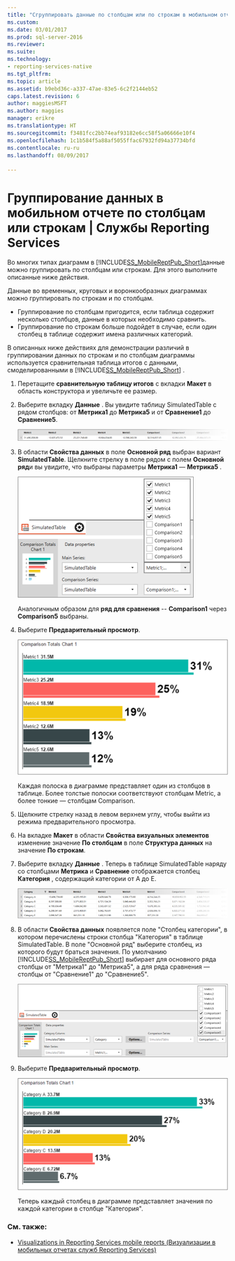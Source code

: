 ```yaml
---
title: "Сгруппировать данные по столбцам или по строкам в мобильном отчете | Службы Reporting Services | Документы Microsoft"
ms.custom: 
ms.date: 03/01/2017
ms.prod: sql-server-2016
ms.reviewer: 
ms.suite: 
ms.technology:
- reporting-services-native
ms.tgt_pltfrm: 
ms.topic: article
ms.assetid: b9ebd36c-a337-47ae-83e5-6c2f2144eb52
caps.latest.revision: 6
author: maggiesMSFT
ms.author: maggies
manager: erikre
ms.translationtype: HT
ms.sourcegitcommit: f3481fcc2bb74eaf93182e6cc58f5a06666e10f4
ms.openlocfilehash: 1c1b584f5a88af5055ffac67932fd94a37734bfd
ms.contentlocale: ru-ru
ms.lasthandoff: 08/09/2017

---
```

# <a name="group-data-by-columns-or-rows-in-a-mobile-report--reporting-services"></a>Группирование данных в мобильном отчете по столбцам или строкам | Службы Reporting Services
Во многих типах диаграмм в [!INCLUDE[SS_MobileReptPub_Short](../../includes/ss-mobilereptpub-short.md)]данные можно группировать по столбцам или строкам. Для этого выполните описанные ниже действия.

Данные во временных, круговых и воронкообразных диаграммах можно группировать по строкам и по столбцам. 
* Группирование по столбцам пригодится, если таблица содержит несколько столбцов, данные в которых необходимо сравнить. 
* Группирование по строкам больше подойдет в случае, если один столбец в таблице содержит имена различных категорий. 

В описанных ниже действиях для демонстрации различий в группировании данных по строкам и по столбцам диаграммы используется сравнительная таблица итогов с данными, смоделированными в [!INCLUDE[SS_MobileReptPub_Short](../../includes/ss-mobilereptpub-short.md)] .  

1. Перетащите **сравнительную таблицу итогов** с вкладки **Макет** в область конструктора и увеличьте ее размер.

2. Выберите вкладку **Данные** . Вы увидите таблицу SimulatedTable с рядом столбцов: от **Метрика1** до **Метрика5** и от **Сравнение1** до **Сравнение5**. 

   ![mobile-report-data-group-column](../../reporting-services/mobile-reports/media/mobile-report-data-group-column.png)

3. В области **Свойства данных** в поле **Основной ряд** выбран вариант **SimulatedTable**. Щелкните стрелку в поле рядом с полем **Основной ряд**и вы увидите, что выбраны параметры **Метрика1** — **Метрика5** .

   ![mobile-report-properties-columns](../../reporting-services/mobile-reports/media/mobile-report-properties-columns.png)

   Аналогичным образом для **ряд для сравнения** -- **Comparison1** через **Comparison5** выбраны.
   
4. Выберите **Предварительный просмотр**.

   ![mobile-report-chart-by-columns](../../reporting-services/mobile-reports/media/mobile-report-chart-by-columns.png)

   Каждая полоска в диаграмме представляет один из столбцов в таблице. Более толстые полоски соответствуют столбцам Metric, а более тонкие — столбцам Comparison.

5. Щелкните стрелку назад в левом верхнем углу, чтобы выйти из режима предварительного просмотра.

6. На вкладке **Макет** в области **Свойства визуальных элементов** изменение значение **По столбцам** в поле **Структура данных** на значение **По строкам**.  

7. Выберите вкладку **Данные** . Теперь в таблице SimulatedTable наряду со столбцами **Метрика** и **Сравнение** отображается столбец **Категория** , содержащий категории от А до E. 

   ![mobile-report-data-group-rows](../../reporting-services/mobile-reports/media/mobile-report-data-group-rows.png)

8.  В области **Свойства данных** появляется поле "Столбец категории", в котором перечислены строки столбца "Категория" в таблице SimulatedTable. В поле "Основной ряд" выберите столбец, из которого будут браться значения. По умолчанию [!INCLUDE[SS_MobileReptPub_Short](../../includes/ss-mobilereptpub-short.md)] выбирает для основного ряда столбцы от "Метрика1" до "Метрика5", а для ряда сравнения — столбцы от "Сравнение1" до "Сравнение5". 

    ![mobile-report-properties-rows](../../reporting-services/mobile-reports/media/mobile-report-properties-rows.png)

9. Выберите **Предварительный просмотр**.

   ![mobile-report-chart-by-rows](../../reporting-services/mobile-reports/media/mobile-report-chart-by-rows.png)

   Теперь каждый столбец в диаграмме представляет значения по каждой категории в столбце "Категория".

### <a name="see-also"></a>См. также:
* [Visualizations in Reporting Services mobile reports (Визуализации в мобильных отчетах служб Reporting Services)](../../reporting-services/mobile-reports/add-visualizations-to-reporting-services-mobile-reports.md)
